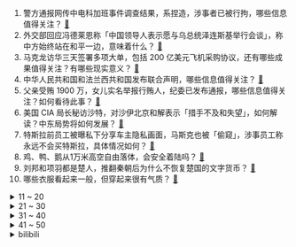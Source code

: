 1. 警方通报网传中电科加班事件调查结果，系捏造，涉事者已被行拘，哪些信息值得关注？ [:link:](https://www.zhihu.com/question/594232882)
2. 外交部回应冯德莱恩称「中国领导人表示愿与乌总统泽连斯基举行会谈」，称中方始终站在和平一边，意味着什么？ [:link:](https://www.zhihu.com/question/594198590)
3. 马克龙访华三天签署多项大单，包括 200 亿美元飞机采购协议，还有哪些成果值得关注？有哪些现实意义？ [:link:](https://www.zhihu.com/question/594216697)
4. 中华人民共和国和法兰西共和国发布联合声明，哪些信息值得关注？ [:link:](https://www.zhihu.com/question/594242866)
5. 父亲受贿 1900 万，女儿实名举报行贿人，纪委已发布通报，哪些信息值得关注？如何看待此事？ [:link:](https://www.zhihu.com/question/594000010)
6. 美国 CIA 局长秘访沙特，对沙伊北京和解表示「措手不及和失望」，如何解读？中东局势将如何发展？ [:link:](https://www.zhihu.com/question/594205883)
7. 特斯拉前员工被曝私下分享车主隐私画面，马斯克也被「偷窥」，涉事员工称永远不会买特斯拉，具体情况如何？ [:link:](https://www.zhihu.com/question/594206534)
8. 鸡、鸭、鹅从1万米高空自由落体，会安全着陆吗？ [:link:](https://www.zhihu.com/question/593784402)
9. 刘邦和项羽都是楚人，推翻秦朝后为什么不恢复楚国的文字货币？ [:link:](https://www.zhihu.com/question/593322083)
10. 哪些衣服看起来一般，但穿起来很有气质？ [:link:](https://www.zhihu.com/question/588535503)
<details>
<summary>11 ~ 20</summary>

11. 杭州阿里巴巴注册资本由 122 亿人民币减至约 1.05 亿人民币，哪些信息值得关注？ [:link:](https://www.zhihu.com/question/594156898)
12. 如果我每天下的围棋第一把必赢，我最高能获得什么成就？ [:link:](https://www.zhihu.com/question/593989834)
13. 如何看待瑞典检方称北溪爆炸中使用的爆炸物「极不常见」，制造爆炸的最有可能是「一个由国家发起的团伙」？ [:link:](https://www.zhihu.com/question/594184042)
14. 跑步时小腿前侧疼是什么原因，有什么解决办法？ [:link:](https://www.zhihu.com/question/590319007)
15. 为什么《老友记》的结尾大家各奔东西，而《生活大爆炸》的结尾没有如此? [:link:](https://www.zhihu.com/question/585546370)
16. 男朋友总偷懒，用沐浴露洗脸怎么办？ [:link:](https://www.zhihu.com/question/590496984)
17. 哪些中国人发明的东西在国内很普通，到了国外却倍受追捧？ [:link:](https://www.zhihu.com/question/299641618)
18. 大家对会计专业怎么看? [:link:](https://www.zhihu.com/question/545959286)
19. 日本暴发「最严重禽流感」，扑杀超 1700 万只鸡，死禽无地可埋，具体情况如何？ [:link:](https://www.zhihu.com/question/593981209)
20. 男子取钱时 0.94 元遭抹零，银行回应「钱已补给客户，涉事营业员暂时停岗」，哪些信息值得关注？ [:link:](https://www.zhihu.com/question/594019872)
</details>
<details>
<summary>21 ~ 30</summary>

21. 如何评价Meta/FAIR 最新工作Segment Anything？ [:link:](https://www.zhihu.com/question/593888697)
22. 如何评价2023年第十四届蓝桥杯省赛？ [:link:](https://www.zhihu.com/question/527126716)
23. 低算力大模型（例如lora)的学习路线是什么？ [:link:](https://www.zhihu.com/question/593383416)
24. 我不想嫁过去跟男朋友一起还房贷是不是太自私了？ [:link:](https://www.zhihu.com/question/592329757)
25. 如何评价陈建斌、陈晓主演的悬疑剧《尘封十三载》？ [:link:](https://www.zhihu.com/question/593798811)
26. 大家有没有最喜欢的一句诗呢? [:link:](https://www.zhihu.com/question/593258761)
27. 解放军公开歼-10 战机近距格斗空战画面，场面堪比大片！你怎么看歼-10 战机表现？ [:link:](https://www.zhihu.com/question/593966139)
28. 「新黄色新闻」兴起，像墙头小广告一样封面上挂着黄底黑字、镂空红字，为什么没营养的新闻越来越多了？ [:link:](https://www.zhihu.com/question/592729785)
29. 面试官问到「你是否能接受加班」时，怎样回答是最佳答案？ [:link:](https://www.zhihu.com/question/587830952)
30. 如何看待胖东来创始人怒斥加班文化称「加班是不道德的」？ [:link:](https://www.zhihu.com/question/593940939)
</details>
<details>
<summary>31 ~ 40</summary>

31. 女生熬夜导致的长斑，应该怎么祛除？ [:link:](https://www.zhihu.com/question/585484377)
32. 为什么过了青春期还会长痘？ [:link:](https://www.zhihu.com/question/585068888)
33. 如何评价林俊杰新歌《In The Joy》？ [:link:](https://www.zhihu.com/question/593980173)
34. 德国的地理位置怎么样？ [:link:](https://www.zhihu.com/question/586908086)
35. 「丰县生育八孩女子事件」相关案件一审宣判，其丈夫、被告人董志民被判有期徒刑九年，如何从法律角度解读？ [:link:](https://www.zhihu.com/question/594173801)
36. 作为去武汉旅游过或生活过的人，你有哪些贼喜欢吃、逢人就想夸的特色美食？ [:link:](https://www.zhihu.com/question/592476711)
37. 家有萌宠的你，有哪些周末活动会让你「乐在其中」？ [:link:](https://www.zhihu.com/question/593987718)
38. transformer为什么有利于并行计算？ [:link:](https://www.zhihu.com/question/593941226)
39. 有领导能力的人有哪些特征？ [:link:](https://www.zhihu.com/question/581788685)
40. 2023 LPL 春季季后赛 EDG 3:1 击败 OMG 晋级胜者组决赛，如何评价这场比赛？ [:link:](https://www.zhihu.com/question/593997127)
</details>
<details>
<summary>41 ~ 50</summary>

41. 22-23 赛季 NBA 太阳 119:115 掘金，杜兰特 29+7，如何评价这场比赛？ [:link:](https://www.zhihu.com/question/594154559)
42. 电影《宇宙探索编辑部》中多次出现的「驴」有什么寓意？ [:link:](https://www.zhihu.com/question/593335954)
43. 全国户籍人口中有近三十万「张伟」，如何看待现今的「取名偏好」？你都接触过哪些好听的名字？ [:link:](https://www.zhihu.com/question/593589481)
44. 重庆姐弟坠亡案二审细节曝光，张波叶诚尘翻供，后者称自己有精神疾病，公诉方举证驳斥，如何从法律角度解读？ [:link:](https://www.zhihu.com/question/594173001)
45. 抖音和腾讯视频达成合作，将围绕长短视频联动推广、短视频二次创作等方面展开探索，如何看待此次合作？ [:link:](https://www.zhihu.com/question/594160208)
46. 古罗马与古印度关系怎样，它们之间有什么联系，古罗马对古印度的影响如何？ [:link:](https://www.zhihu.com/question/593669659)
47. 同样的食材蒸易熟还是用清水煮易熟，原理是什么？ [:link:](https://www.zhihu.com/question/593145661)
48. 不孕症影响全球六分之一男女，涉及我国近 5000 万人，这会导致哪些影响？还有哪些信息值得关注？ [:link:](https://www.zhihu.com/question/593642224)
49. 重庆姐弟坠亡案二审择期宣判，两名凶手一审已被判死刑，哪些信息值得关注？ [:link:](https://www.zhihu.com/question/594098352)
50. 樊振东发文回应房间被非法侵入，称有保洁人员和监控为证，已报警，如何看待此事？涉事人会受到什么处罚？ [:link:](https://www.zhihu.com/question/594082965)
</details><details>
<summary>bilibili</summary>

1. 法院传票、巨额赔款、全网道歉，这就是他揭露黑暗的后果 [:link:](//www.bilibili.com/video/BV1Uh411u7sA)
2. 有的人一直在长大，有的人却不会变老了 [:link:](//www.bilibili.com/video/BV1jm4y167fE)
3. 我给自己办了一场“葬礼” [:link:](//www.bilibili.com/video/BV1Vm4y167AC)
4. “愿我们都能成为自己期待的样子” [:link:](//www.bilibili.com/video/BV1aM411T7pF)
5. 保证没P图！你吃过比这更大的吗？ [:link:](//www.bilibili.com/video/BV1DN411A7Fr)
6. 【何同学VLOG】为什么我们一期视频做了五个月... [:link:](//www.bilibili.com/video/BV12h411u7DM)
7. 没错 我要结束和她四年的男女朋友关系了 [:link:](//www.bilibili.com/video/BV1K84y1u7XT)
8. 一战中的闪避王是谁？【硬核狠人50】 [:link:](//www.bilibili.com/video/BV1h84y1u7se)
9. 来自卢森堡的退休警察，不远万里扎根在这片土地上，亲历山村巨变 [:link:](//www.bilibili.com/video/BV1jj411c7g1)
10. 一口气看完第三季！大帝的终生噩梦！《叶卡捷琳娜大帝》S3全 [:link:](//www.bilibili.com/video/BV1ws4y1S7kG)
<details>
<summary>11 ~ 20</summary>

11. 2023年3月，人类终究走上了一条无法回头的路 [:link:](//www.bilibili.com/video/BV1VL411U7MU)
12. 【warma】我要写书啦！！！ [:link:](//www.bilibili.com/video/BV1oM4y1y7Q4)
13. Around The World ⧸ MONKEY MAJIK【月ノ美兎 (cover)】 [:link:](//www.bilibili.com/video/BV1ac411W761)
14. 深度|| 始起义！遍地复国！八千子弟过江！很遗憾，军国主义大秦再灭东方 [:link:](//www.bilibili.com/video/BV1nc411W7KL)
15. 全 输 出 绫 华 .exe [:link:](//www.bilibili.com/video/BV1gh411G7Fw)
16. 如何在手榴弹爆炸中生还？ [:link:](//www.bilibili.com/video/BV1Cv4y1p7Ab)
17. 一根枝条，削皮，包上香蕉，套上一次性杯子，奇怪的知识增加了 [:link:](//www.bilibili.com/video/BV1AL411U78H)
18. 如果草太变成了尖叫鸡！[铃芽之旅] [:link:](//www.bilibili.com/video/BV1um4y167Ks)
19. 花1000元吃到了这辈子最好吃的龙虾，这么上流的印度菜你见过吗？【凭啥这么贵ep56-KLAY现代印度餐厅】 [:link:](//www.bilibili.com/video/BV1Ps4y1S7rt)
20. 骑行青海湖，遭遇狂风大雪，傍晚入住烂尾楼有床有炉子真不错 [:link:](//www.bilibili.com/video/BV1pM411T774)
</details>
<details>
<summary>21 ~ 30</summary>

21. 【全网最详】旅美熊猫究竟有没有被虐待？官方反复辟谣没人听？ [:link:](//www.bilibili.com/video/BV1hs4y1U7gs)
22. 你们点外卖时，有被这些乱收包装费的商家偷袭过吗？点了这么多年外卖，感觉加起来都亏了一台手机了 [:link:](//www.bilibili.com/video/BV13T411x7yM)
23. 假如《滕王阁序》是你写的高考作文，年度爽文！ [:link:](//www.bilibili.com/video/BV1a84y1u7uh)
24. 【惊霆无声】明日方舟 主线第十二章 磨难险地环境 摆完挂机 简单好抄 [:link:](//www.bilibili.com/video/BV1oL411m7bL)
25. 说不心动，是假的！！.... [:link:](//www.bilibili.com/video/BV1ov4y1n71h)
26. 隋卞一做| 去了湖南一趟！你们最想要的皮蛋肉丸复刻！熬到凌晨两点多，终于给你们整出来了！ [:link:](//www.bilibili.com/video/BV14T411s7YD)
27. 苹果嘉儿AKA马国矿工 [:link:](//www.bilibili.com/video/BV1Vm4y167zg)
28. 被训练了十年的Ai做的游戏 [:link:](//www.bilibili.com/video/BV11h411u7rh)
29. 全 员 干 饭，但 高 端 局 [:link:](//www.bilibili.com/video/BV1Pk4y1v7uc)
30. 那就，好好道别吧… [:link:](//www.bilibili.com/video/BV1yV4y1S75T)
</details>
<details>
<summary>31 ~ 40</summary>

31. 婚纱也满意！结婚照也满意！超开心的三月vlog！ [:link:](//www.bilibili.com/video/BV1Av4y1W7vN)
32. 男人减速带之手工技巧 [:link:](//www.bilibili.com/video/BV1Pg4y1g7DZ)
33. 30洗只小土基，差点亏本 [:link:](//www.bilibili.com/video/BV1Mv4y1W7ud)
34. 一种很新的画 [:link:](//www.bilibili.com/video/BV1Nm4y1B79S)
35. 学了这么多年语文，你读过最狂的一句诗是什么？ [:link:](//www.bilibili.com/video/BV1HN411A7tz)
36. 一个上班族转做美食博主了 [:link:](//www.bilibili.com/video/BV1Nh411g7Yp)
37. 【深度】40分钟看懂1929大萧条+80通胀+08次贷+23硅谷四次金融危机 [:link:](//www.bilibili.com/video/BV1Ts4y1S7jh)
38. 狗子买烟被跟踪，单身狗少走夜路 [:link:](//www.bilibili.com/video/BV1H24y157ex)
39. 为她做的立体书，在完工的那晚燃尽 [:link:](//www.bilibili.com/video/BV1GX4y1k71G)
40. 好想把这件衣服焊在身上！ [:link:](//www.bilibili.com/video/BV17X4y1k7G8)
</details>
<details>
<summary>41 ~ 50</summary>

41. JISOO金智秀-Flower舞蹈表演视频 [:link:](//www.bilibili.com/video/BV1aa4y1K7T3)
42. 休息是被允许的 [:link:](//www.bilibili.com/video/BV1ph411g7xu)
43. 穿德式军服？玩手撕坦克！这抗日神剧都快拍成超英电影了！ [:link:](//www.bilibili.com/video/BV1Cv4y1n7Jd)
44. 不用魔法和账号！无限次数免费使用ChatGPT [:link:](//www.bilibili.com/video/BV1Xk4y1e7ar)
45. 柒个我——影流之主 [:link:](//www.bilibili.com/video/BV1qm4y1q7uB)
46. Inception工作室概念PV丨欢迎光临——天字七六！ [:link:](//www.bilibili.com/video/BV1Kk4y1v7wK)
47. 双 重 天 晶 破 [:link:](//www.bilibili.com/video/BV1Go4y1p7jK)
48. 改造完就同时拥有“两个女朋友”是什么体验，最后哥们的眼神说明一切。 [:link:](//www.bilibili.com/video/BV1Do4y1H7GJ)
49. 这是什么牌子啊 [:link:](//www.bilibili.com/video/BV1WM4y1m7hj)
50. JISOO - ‘FLOWER’ DANCE PERFORMANCE VIDEO [:link:](//www.bilibili.com/video/BV1gL411U7tA)
</details>
<details>
<summary>51 ~ 60</summary>

51. 反正它们不加班！ [:link:](//www.bilibili.com/video/BV1UM411T7DN)
52. 当一群陌生i人被塞进一间KTV [:link:](//www.bilibili.com/video/BV1ML411U7qd)
53. 这些功能饮品我怀疑是以毒攻毒 [:link:](//www.bilibili.com/video/BV1jo4y1p7JX)
54. 我给40个人类幼崽做饭的一天。 [:link:](//www.bilibili.com/video/BV1TL411U7HA)
55. 我爸说男人要浪漫！ [:link:](//www.bilibili.com/video/BV1yh41137Zn)
56. 【猛男舞团】这就是二次元舞蹈吗？ [:link:](//www.bilibili.com/video/BV1cj411A7GA)
57. 二期踩雷，杭州真的要变美食荒漠了 [:link:](//www.bilibili.com/video/BV1ms4y127GE)
58. 【原神】「神っぽいな (像神一样呐)」运动捕捉 【MMD】 [:link:](//www.bilibili.com/video/BV1Yc411W7Sz)
59. 《明日方舟》EP - Squad Unknown [:link:](//www.bilibili.com/video/BV1Rh411u7mf)
60. 小哀： 听 说 我 上 热 搜 了？ [:link:](//www.bilibili.com/video/BV1iX4y1k7B5)
</details>
<details>
<summary>61 ~ 70</summary>

61. 王老菊教你魔力大刀 [:link:](//www.bilibili.com/video/BV1gk4y1v7vi)
62. 18分爆炸开局，十年脑淤血都写不出的降智剧情，DC最新狠活儿《哥谭骑士》 [:link:](//www.bilibili.com/video/BV1Eg4y1g746)
63. 快让你们的好兄弟给你搞一台宝马RR！ [:link:](//www.bilibili.com/video/BV1Fs4y1m7qN)
64. 【时代少年团】《背对地球奔跑》MV [:link:](//www.bilibili.com/video/BV1b84y1T7Jk)
65. 美国留学vlog｜人生中的第一场演唱会是泰勒斯威夫特！！ [:link:](//www.bilibili.com/video/BV1ka4y1K7xK)
66. 阴天，在不开灯的房间。 [:link:](//www.bilibili.com/video/BV1nh411g7m2)
67. 同志们， 能否停留两分钟！！ [:link:](//www.bilibili.com/video/BV1wT411x72Y)
68. 我用3D打印机打印了一个雪橇，然后从万米雪山滑下 [:link:](//www.bilibili.com/video/BV1A24y157kj)
69. 好吃，但我真的很震惊！ [:link:](//www.bilibili.com/video/BV1us4y1E7z9)
70. 当我瞒着家人报了清华...我爸哭的比我还惨 [:link:](//www.bilibili.com/video/BV1gs4y1S7P8)
</details>
<details>
<summary>71 ~ 80</summary>

71. 顺利而又尴尬的入职了！ [:link:](//www.bilibili.com/video/BV1Y24y157UF)
72. 我不喊停得扣到凌晨了！ [:link:](//www.bilibili.com/video/BV1Nj411A7ZY)
73. 恐龙大量死亡，远古生物“幽灵蛸”登场！ [:link:](//www.bilibili.com/video/BV1ua4y1M72J)
74. 这10本绿色言情小说，是要传给我孙女的 [:link:](//www.bilibili.com/video/BV1DN411A7dS)
75. 这个国家把《原神》的整活搬到生活方方面面 [:link:](//www.bilibili.com/video/BV17g4y1g7YP)
76. 先用阿拉伯帝国城市规划，再去启动心灵信标！【帝国时代4】 [:link:](//www.bilibili.com/video/BV1pk4y1v7nF)
77. 一些实用的英语口语84 [:link:](//www.bilibili.com/video/BV1ws4y1S7Wu)
78. 第39集丨50块钱给建材店拍宣传片 [:link:](//www.bilibili.com/video/BV1s24y1j733)
79. 去央视做饭是什么体验 [:link:](//www.bilibili.com/video/BV1324y1L7j3)
80. 午夜现场第二章，南极科考发现外星生物！？ [:link:](//www.bilibili.com/video/BV1wM4y1m7gW)
</details>
<details>
<summary>81 ~ 90</summary>

81. 我又又被短视频商品给欺骗了！ [:link:](//www.bilibili.com/video/BV1dm4y1q76t)
82. 极限长沙一日游！大 学 生 特 种 兵 [:link:](//www.bilibili.com/video/BV1c84y1T7VL)
83. 因为热爱，所以坚持 [:link:](//www.bilibili.com/video/BV11j411w7a9)
84. 不一样的糖醋鱼切法,你们学会了吗 [:link:](//www.bilibili.com/video/BV1nj411A7U1)
85. 【暗区突围版本PV】决战电视台，探寻黑门背后的秘密 [:link:](//www.bilibili.com/video/BV1Kc411s7vi)
86. 我们都曾忽略自己所拥有的宝藏，只有经历磨难才会将它挖掘 [:link:](//www.bilibili.com/video/BV16L411m77f)
87. 从铀矿石的开采，一直到核燃料棒的制作过程 [:link:](//www.bilibili.com/video/BV1vs4y1E7TL)
88. 【定格动画｜非AI】你是water 我是你的水 [:link:](//www.bilibili.com/video/BV1oX4y1r7Wt)
89. 按照观众描述画美少女3.0 [:link:](//www.bilibili.com/video/BV1ng4y1g7Z7)
90. 杀妻、逼婚、踹儿子，汉唐外戚治好了我的精神内耗。    【大汉崛起·外戚】 [:link:](//www.bilibili.com/video/BV1aV4y1S7kJ)
</details>
<details>
<summary>91 ~ 100</summary>

91. 模拟器女司机/尘埃拉力赛2.0「阿根廷赛段」节选 [:link:](//www.bilibili.com/video/BV1Fj411A7jR)
92. 骑士为心爱的往后淦掉国王后娶了侍女？ [:link:](//www.bilibili.com/video/BV1ra4y1K7nw)
93. 直 角 拐 弯 导 弹 ！【C4快乐阴人流#40】 [:link:](//www.bilibili.com/video/BV1N84y1u7s2)
94. 我华穿新皮肤，御驾亲征！ [:link:](//www.bilibili.com/video/BV1Gs4y1m78r)
95. 收手吧长安逸达！外面全是998！ [:link:](//www.bilibili.com/video/BV1kv4y1p7os)
96. 给狗子吃药哪有那么费劲/坏笑/给狗子吃药的正确打开方式 [:link:](//www.bilibili.com/video/BV1nc41157Wb)
97. 宫廷花丝蝴蝶制作技艺，复原古法鱼鳔胶和银丝的结合过程 [:link:](//www.bilibili.com/video/BV1eM4y1m7Vz)
98. ⚡扫 地 喵 喵 喵 [:link:](//www.bilibili.com/video/BV1hg4y1g72D)
99. “新海诚中的雨和晴，就像爱情中的我和你...” [:link:](//www.bilibili.com/video/BV13s4y1S7NV)
100. 十五种笔记标题写法！ [:link:](//www.bilibili.com/video/BV1WM4y1m7Z5)
</details></details>
